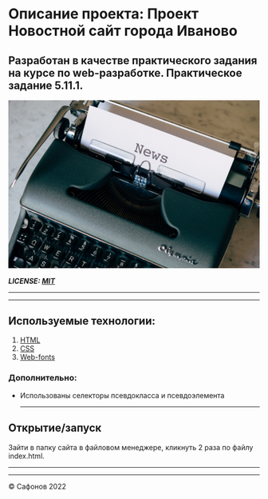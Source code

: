 # Описание проекта: Проект Новостной сайт города Иваново
Разработан в качестве практического задания на курсе по web-разработке. Практическое задание 5.11.1.
---
![git-logo](images/new.jpg)


***LICENSE: [MIT](./license.md)***

---
---
## Используемые технологии:
1. [HTML](%D0%9E%D1%81%D0%BD%D0%BE%D0%B2%D1%8B%20GIT.md)
2. [CSS](%D0%9E%D1%81%D0%BE%D0%B1%D0%B5%D0%BD%D0%BD%D0%BE%D1%81%D1%82%D0%B8%20%D1%80%D0%B5%D0%B0%D0%BB%D0%B8%D0%B7%D0%B0%D1%86%D0%B8%D0%B8.md)
3. [Web-fonts](./add.md)
### Дополнительно:
* Использованы селекторы псевдокласса и 
     псевдоэлемента
     
     ---

## Открытие/запуск
Зайти в папку сайта в файловом менеджере, кликнуть 2 раза по файлу index.html.

---
---
© Сафонов 2022